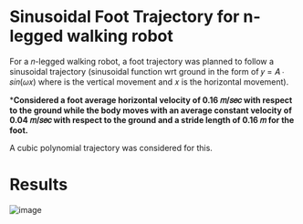 # Sinusoidal Foot Trajectory for n-legged walking robot

For a 𝑛-legged walking robot, a foot trajectory was planned  to follow a sinusoidal trajectory (sinusoidal function wrt ground in the form of 𝑦 = 𝐴 ∙ 𝑠𝑖𝑛(𝜔𝑥) where is the vertical movement and 𝑥 is the horizontal movement). 

***Considered a foot average horizontal velocity of 0.16 𝑚/𝑠𝑒𝑐 with respect to the ground while the body moves with an average constant velocity of 0.04 𝑚/𝑠𝑒𝑐 with respect to the ground and a stride length of 0.16 𝑚 for the foot.** 

A cubic polynomial trajectory was considered for this.

# Results
![image](https://github.com/ankushsingh999/walking-trajectory-legged-robot/assets/64325043/1a58f3f6-73b7-4f68-8754-50a2f4f12298)

